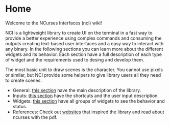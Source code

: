# Home

Welcome to the NCurses Interfaces (nci) wiki!

NCI is a lightweight library to create UI on the terminal in a fast way to provide
a better experience using complex commands and consuming the outputs creating
text-based user interfaces and a easy way to interact with any binary. In the
following sections you can learn more about the different widgets and its
behavior. Each section have a full description of each type of widget and
the requirements used to desing and develop them.

The most basic unit to draw scenes is the character. You cannot use pixels or similar,
but NCI provide some helpers to give library users all they need to create scenes. 

* General: [this section](general) have the main description of the library.
* Inputs: [this section](inputs) have the shortcuts and the user input description.
* Widgets: [this section](widgets) have all groups of widgets to see the behavior and status.
* References: Check out [websites](references/websites) that inspired the library and read about ncurses with
  the pdf.